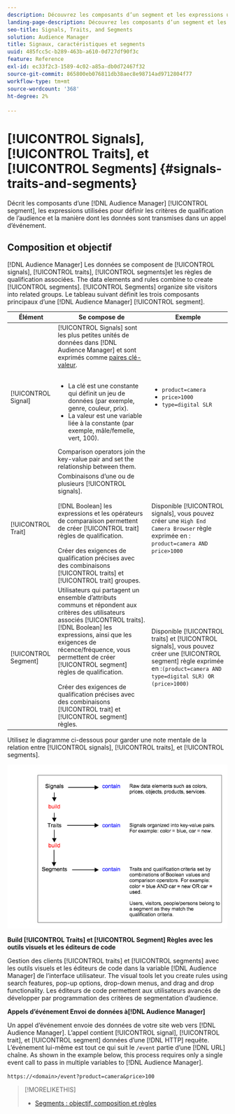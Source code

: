 ```yaml
---
description: Découvrez les composants d’un segment et les expressions utilisées pour définir les critères de qualification des audiences. Trouvez également des informations sur la manière dont les données sont transmises.
landing-page-description: Découvrez les composants d’un segment et les expressions utilisées pour définir les critères de qualification des audiences. Trouvez également des informations sur la manière dont les données sont transmises.
seo-title: Signals, Traits, and Segments
solution: Audience Manager
title: Signaux, caractéristiques et segments
uuid: 485fcc5c-b289-463b-a610-0d727df90f3c
feature: Reference
exl-id: ec33f2c3-1589-4c02-a85a-db0d72467f32
source-git-commit: 865800eb076811db38aec8e98714ad9712804f77
workflow-type: tm+mt
source-wordcount: '368'
ht-degree: 2%

---
```


# [!UICONTROL Signals], [!UICONTROL Traits], et [!UICONTROL Segments] {#signals-traits-and-segments}

Décrit les composants d’une [!DNL Audience Manager] [!UICONTROL segment], les expressions utilisées pour définir les critères de qualification de l’audience et la manière dont les données sont transmises dans un appel d’événement.

## Composition et objectif

[!DNL Audience Manager] Les données se composent de [!UICONTROL signals], [!UICONTROL traits], [!UICONTROL segments]et les règles de qualification associées. The data elements and rules combine to create [!UICONTROL segments]. [!UICONTROL Segments] organize site visitors into related groups. Le tableau suivant définit les trois composants principaux d’une [!DNL Audience Manager] [!UICONTROL segment].

| Élément | Se compose de | Exemple |
|---|---|---|
| [!UICONTROL Signal] | [!UICONTROL Signals] sont les plus petites unités de données dans [!DNL Audience Manager] et sont exprimés comme [paires clé-valeur](../reference/key-value-pairs-explained.md).<br><br><ul><li>La clé est une constante qui définit un jeu de données (par exemple, genre, couleur, prix).</li><li>La valeur est une variable liée à la constante (par exemple, mâle/femelle, vert, 100).</li></ul>Comparison operators join the key-value pair and set the relationship between them. | <ul><li>`product=camera`</li><li>`price>1000`</li><li>`type=digital SLR`</li></ul> |
| [!UICONTROL Trait] | Combinaisons d’une ou de plusieurs [!UICONTROL signals].<br><br> [!DNL Boolean] les expressions et les opérateurs de comparaison permettent de créer [!UICONTROL trait] règles de qualification. <br><br>Créer des exigences de qualification précises avec des combinaisons [!UICONTROL traits] et [!UICONTROL trait] groupes. | Disponible [!UICONTROL signals], vous pouvez créer une `High End Camera Browser` règle exprimée en : `product=camera AND price>1000` |
| [!UICONTROL Segment] | Utilisateurs qui partagent un ensemble d’attributs communs et répondent aux critères des utilisateurs associés [!UICONTROL traits]. [!DNL Boolean] les expressions, ainsi que les exigences de récence/fréquence, vous permettent de créer [!UICONTROL segment] règles de qualification.<br><br> Créer des exigences de qualification précises avec des combinaisons [!UICONTROL trait] et [!UICONTROL segment] règles. | Disponible [!UICONTROL traits] et [!UICONTROL signals], vous pouvez créer une [!UICONTROL segment] règle exprimée en :`(product=camera AND type=digital SLR) OR (price>1000)` |

Utilisez le diagramme ci-dessous pour garder une note mentale de la relation entre [!UICONTROL signals], [!UICONTROL traits], et [!UICONTROL segments].

![](assets/signals-traits-segments.png)

**Build [!UICONTROL Traits] et [!UICONTROL Segment] Règles avec les outils visuels et les éditeurs de code**

Gestion des clients [!UICONTROL traits] et [!UICONTROL segments] avec les outils visuels et les éditeurs de code dans la variable [!DNL Audience Manager] de l’interface utilisateur. The visual tools let you create rules using search features, pop-up options, drop-down menus, and drag and drop functionality. Les éditeurs de code permettent aux utilisateurs avancés de développer par programmation des critères de segmentation d’audience.

**Appels d’événement Envoi de données à[!DNL Audience Manager]**

Un appel d’événement envoie des données de votre site web vers [!DNL Audience Manager]. L’appel contient [!UICONTROL signal], [!UICONTROL trait], et [!UICONTROL segment] données d’une [!DNL HTTP] requête. L’événement lui-même est tout ce qui suit le `/event` partie d’une [!DNL URL] chaîne. As shown in the example below, this process requires only a single event call to pass in multiple variables to [!DNL Audience Manager].

`https://<domain>/event?product=camera&price>100`

>[!MORELIKETHIS]
>
>* [Segments : objectif, composition et règles](../features/segments/segments-purpose.md)

